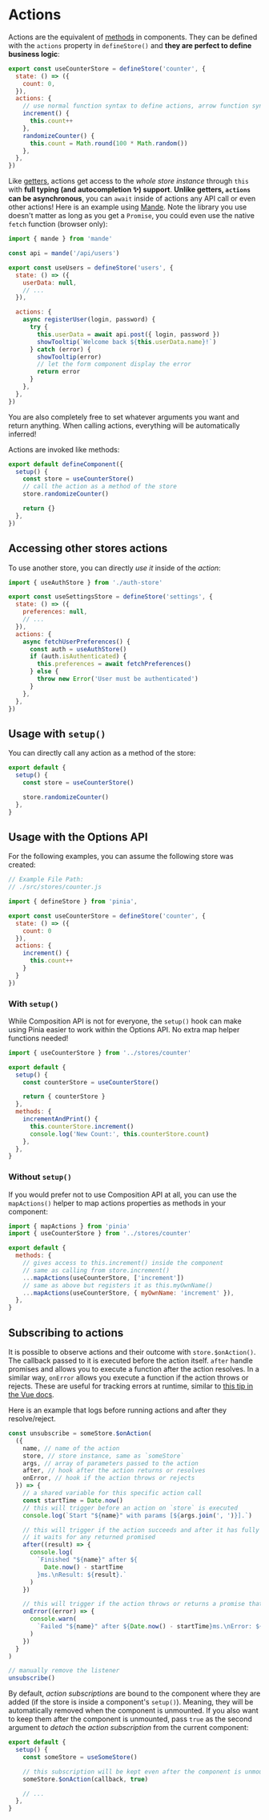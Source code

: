 # Actions

<VueSchoolLink
  href="https://vueschool.io/lessons/synchronous-and-asynchronous-actions-in-pinia"
  title="Learn all about actions in Pinia"
/>

Actions are the equivalent of [methods](https://v3.vuejs.org/guide/data-methods.html#methods) in components. They can be defined with the `actions` property in `defineStore()` and **they are perfect to define business logic**:

```js
export const useCounterStore = defineStore('counter', {
  state: () => ({
    count: 0,
  }),
  actions: {
    // use normal function syntax to define actions, arrow function syntax won't work
    increment() {
      this.count++
    },
    randomizeCounter() {
      this.count = Math.round(100 * Math.random())
    },
  },
})
```

Like [getters](./getters.md), actions get access to the _whole store instance_ through `this` with **full typing (and autocompletion ✨) support**. **Unlike getters, `actions` can be asynchronous**, you can `await` inside of actions any API call or even other actions! Here is an example using [Mande](https://github.com/posva/mande). Note the library you use doesn't matter as long as you get a `Promise`, you could even use the native `fetch` function (browser only):

```js
import { mande } from 'mande'

const api = mande('/api/users')

export const useUsers = defineStore('users', {
  state: () => ({
    userData: null,
    // ...
  }),

  actions: {
    async registerUser(login, password) {
      try {
        this.userData = await api.post({ login, password })
        showTooltip(`Welcome back ${this.userData.name}!`)
      } catch (error) {
        showTooltip(error)
        // let the form component display the error
        return error
      }
    },
  },
})
```

You are also completely free to set whatever arguments you want and return anything. When calling actions, everything will be automatically inferred!

Actions are invoked like methods:

```js
export default defineComponent({
  setup() {
    const store = useCounterStore()
    // call the action as a method of the store
    store.randomizeCounter()

    return {}
  },
})
```

## Accessing other stores actions

To use another store, you can directly _use it_ inside of the _action_:

```js
import { useAuthStore } from './auth-store'

export const useSettingsStore = defineStore('settings', {
  state: () => ({
    preferences: null,
    // ...
  }),
  actions: {
    async fetchUserPreferences() {
      const auth = useAuthStore()
      if (auth.isAuthenticated) {
        this.preferences = await fetchPreferences()
      } else {
        throw new Error('User must be authenticated')
      }
    },
  },
})
```

## Usage with `setup()`

You can directly call any action as a method of the store:

```js
export default {
  setup() {
    const store = useCounterStore()

    store.randomizeCounter()
  },
}
```

## Usage with the Options API

<VueSchoolLink
  href="https://vueschool.io/lessons/access-pinia-actions-in-the-options-api"
  title="Access Pinia Getters via the Options API"
/>

For the following examples, you can assume the following store was created:

```js
// Example File Path:
// ./src/stores/counter.js

import { defineStore } from 'pinia',

export const useCounterStore = defineStore('counter', {
  state: () => ({
    count: 0
  }),
  actions: {
    increment() {
      this.count++
    }
  }
})
```

### With `setup()`

While Composition API is not for everyone, the `setup()` hook can make using Pinia easier to work within the Options API. No extra map helper functions needed!

```js
import { useCounterStore } from '../stores/counter'

export default {
  setup() {
    const counterStore = useCounterStore()

    return { counterStore }
  },
  methods: {
    incrementAndPrint() {
      this.counterStore.increment()
      console.log('New Count:', this.counterStore.count)
    },
  },
}
```

### Without `setup()`

If you would prefer not to use Composition API at all, you can use the `mapActions()` helper to map actions properties as methods in your component:

```js
import { mapActions } from 'pinia'
import { useCounterStore } from '../stores/counter'

export default {
  methods: {
    // gives access to this.increment() inside the component
    // same as calling from store.increment()
    ...mapActions(useCounterStore, ['increment'])
    // same as above but registers it as this.myOwnName()
    ...mapActions(useCounterStore, { myOwnName: 'increment' }),
  },
}
```

## Subscribing to actions

It is possible to observe actions and their outcome with `store.$onAction()`. The callback passed to it is executed before the action itself. `after` handle promises and allows you to execute a function after the action resolves. In a similar way, `onError` allows you execute a function if the action throws or rejects. These are useful for tracking errors at runtime, similar to [this tip in the Vue docs](https://v3.vuejs.org/guide/tooling/deployment.html#tracking-runtime-errors).

Here is an example that logs before running actions and after they resolve/reject.

```js
const unsubscribe = someStore.$onAction(
  ({
    name, // name of the action
    store, // store instance, same as `someStore`
    args, // array of parameters passed to the action
    after, // hook after the action returns or resolves
    onError, // hook if the action throws or rejects
  }) => {
    // a shared variable for this specific action call
    const startTime = Date.now()
    // this will trigger before an action on `store` is executed
    console.log(`Start "${name}" with params [${args.join(', ')}].`)

    // this will trigger if the action succeeds and after it has fully run.
    // it waits for any returned promised
    after((result) => {
      console.log(
        `Finished "${name}" after ${
          Date.now() - startTime
        }ms.\nResult: ${result}.`
      )
    })

    // this will trigger if the action throws or returns a promise that rejects
    onError((error) => {
      console.warn(
        `Failed "${name}" after ${Date.now() - startTime}ms.\nError: ${error}.`
      )
    })
  }
)

// manually remove the listener
unsubscribe()
```

By default, _action subscriptions_ are bound to the component where they are added (if the store is inside a component's `setup()`). Meaning, they will be automatically removed when the component is unmounted. If you also want to keep them after the component is unmounted, pass `true` as the second argument to _detach_ the _action subscription_ from the current component:

```js
export default {
  setup() {
    const someStore = useSomeStore()

    // this subscription will be kept even after the component is unmounted
    someStore.$onAction(callback, true)

    // ...
  },
}
```
